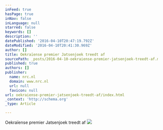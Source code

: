 ```yaml
---
inFeed: true
hasPage: true
inNav: false
inLanguage: null
starred: false
keywords: []
description: ''
datePublished: '2016-04-10T20:47:19.792Z'
dateModified: '2016-04-10T20:41:30.969Z'
author: []
title: Oekraïense premier Jatsenjoek treedt af
sourcePath: _posts/2016-04-10-oekraiense-premier-jatsenjoek-treedt-af.md
published: true
authors: []
publisher:
  name: nrc.nl
  domain: www.nrc.nl
  url: null
  favicon: null
url: oekraiense-premier-jatsenjoek-treedt-af/index.html
_context: 'http://schema.org'
_type: Article

---
```

Oekraïense premier Jatsenjoek treedt af
![](https://the-grid-user-content.s3-us-west-2.amazonaws.com/1c61bdb2-8ade-458b-86cc-4cfabb2ba943.jpg)